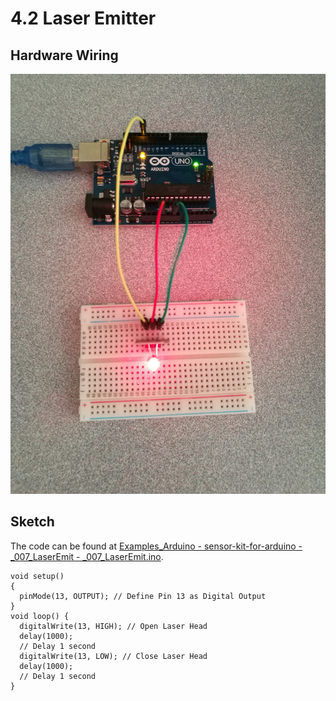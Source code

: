 # 4.2 Laser Emitter

## Hardware Wiring
![Image](../../Examples/sensor-kit-for-arduino/007_laseremitter.jpg)

## Sketch
The code can be found at [Examples_Arduino - sensor-kit-for-arduino - _007_LaserEmit - _007_LaserEmit.ino](https://github.com/LongerVisionRobot/Examples_Arduino/blob/master/sensor-kit-for-arduino/_007_LaserEmit/_007_LaserEmit.ino).
```
void setup()
{
  pinMode(13, OUTPUT); // Define Pin 13 as Digital Output
}
void loop() {
  digitalWrite(13, HIGH); // Open Laser Head
  delay(1000);
  // Delay 1 second
  digitalWrite(13, LOW); // Close Laser Head
  delay(1000);
  // Delay 1 second
}
```